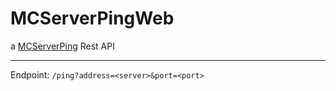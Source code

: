 # MCServerPingWeb
a [MCServerPing](https://github.com/RedCokeDevelopment/MCServerPing) Rest API

----

Endpoint: `/ping?address=<server>&port=<port>`
